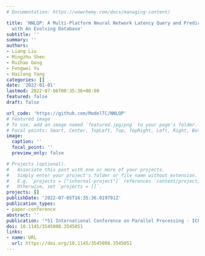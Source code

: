 ```yaml
---
# Documentation: https://wowchemy.com/docs/managing-content/

title: 'NNLQP: A Multi-Platform Neural Network Latency Query and Prediction System
  with An Evolving Database'
subtitle: ''
summary: ''
authors:
- Liang Liu
- Mingzhu Shen
- Ruihao Gong
- Fengwei Yu
- Hailong Yang
categories: []
date: '2022-01-01'
lastmod: 2022-07-06T00:35:36+08:00
featured: false
draft: false

url_code: 'https://github.com/ModelTC/NNLQP'
# Featured image
# To use, add an image named `featured.jpg/png` to your page's folder.
# Focal points: Smart, Center, TopLeft, Top, TopRight, Left, Right, BottomLeft, Bottom, BottomRight.
image:
  caption: ''
  focal_point: ''
  preview_only: false

# Projects (optional).
#   Associate this post with one or more of your projects.
#   Simply enter your project's folder or file name without extension.
#   E.g. `projects = ["internal-project"]` references `content/project/deep-learning/index.md`.
#   Otherwise, set `projects = []`.
projects: []
publishDate: '2022-07-05T16:35:36.019791Z'
publication_types:
- paper-conference
abstract: ''
publication: '*51 International Conference on Parallel Processing - ICPP*'
doi: 10.1145/3545008.3545051
links:
- name: URL
  url: https://doi.org/10.1145/3545008.3545051
---
```

